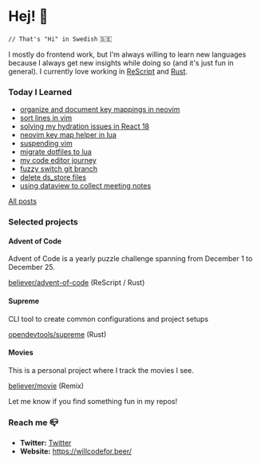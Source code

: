 # Hej! :wave:

`// That's "Hi" in Swedish` 🇸🇪

I mostly do frontend work, but I'm always willing to learn new languages because I always get new insights while doing so (and it's just fun in general). I currently love working in [ReScript](https://rescript-lang.org/) and [Rust](https://www.rust-lang.org/).

### Today I Learned

<!--START_SECTION:feed-->
* [organize and document key mappings in neovim](https:&#x2F;&#x2F;willcodefor.beer&#x2F;posts&#x2F;keyvim)
* [sort lines in vim](https:&#x2F;&#x2F;willcodefor.beer&#x2F;posts&#x2F;sortvim)
* [solving my hydration issues in React 18](https:&#x2F;&#x2F;willcodefor.beer&#x2F;posts&#x2F;rhyd)
* [neovim key map helper in lua](https:&#x2F;&#x2F;willcodefor.beer&#x2F;posts&#x2F;luamap)
* [suspending vim ](https:&#x2F;&#x2F;willcodefor.beer&#x2F;posts&#x2F;susvim)
* [migrate dotfiles to lua](https:&#x2F;&#x2F;willcodefor.beer&#x2F;posts&#x2F;dotlua)
* [my code editor journey](https:&#x2F;&#x2F;willcodefor.beer&#x2F;posts&#x2F;editors)
* [fuzzy switch git branch](https:&#x2F;&#x2F;willcodefor.beer&#x2F;posts&#x2F;gitfs)
* [delete ds_store files](https:&#x2F;&#x2F;willcodefor.beer&#x2F;posts&#x2F;dsstore)
* [using dataview to collect meeting notes](https:&#x2F;&#x2F;willcodefor.beer&#x2F;posts&#x2F;dataviewnotes)
<!--END_SECTION:feed-->

[All posts](https://willcodefor.beer/posts)

### Selected projects

#### Advent of Code

Advent of Code is a yearly puzzle challenge spanning from December 1 to December 25.

[believer/advent-of-code](https://github.com/believer/advent-of-code) (ReScript / Rust)

#### Supreme

CLI tool to create common configurations and project setups

[opendevtools/supreme](https://github.com/opendevtools/supreme) (Rust)

#### Movies

This is a personal project where I track the movies I see.

[believer/movie](https://github.com/believer/movie) (Remix)

Let me know if you find something fun in my repos!

### Reach me 📪 

- **Twitter:** [Twitter](https://twitter.com/rnattochdag)
- **Website:** https://willcodefor.beer/
